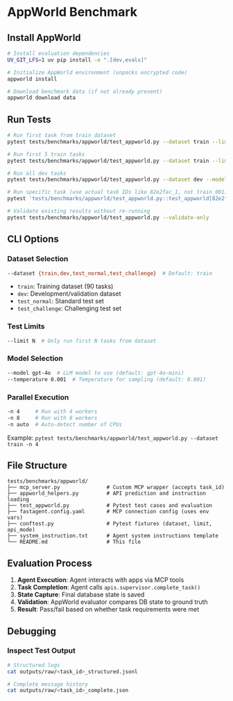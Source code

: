 # AppWorld Benchmark

## Install AppWorld

```bash
# Install evaluation dependencies
UV_GIT_LFS=1 uv pip install -e ".[dev,evals]"

# Initialize AppWorld environment (unpacks encrypted code)
appworld install

# Download benchmark data (if not already present)
appworld download data
```

## Run Tests

```bash
# Run first task from train dataset
pytest tests/benchmarks/appworld/test_appworld.py --dataset train --limit 1 --model gpt-4o

# Run first 5 train tasks
pytest tests/benchmarks/appworld/test_appworld.py --dataset train --limit 5

# Run all dev tasks
pytest tests/benchmarks/appworld/test_appworld.py --dataset dev --model gpt-4o

# Run specific task (use actual task IDs like 82e2fac_1, not train_001)
pytest 'tests/benchmarks/appworld/test_appworld.py::test_appworld[82e2fac_1]'

# Validate existing results without re-running
pytest tests/benchmarks/appworld/test_appworld.py --validate-only
```

## CLI Options

### Dataset Selection
```bash
--dataset {train,dev,test_normal,test_challenge}  # Default: train
```
- `train`: Training dataset (90 tasks)
- `dev`: Development/validation dataset
- `test_normal`: Standard test set
- `test_challenge`: Challenging test set

### Test Limits
```bash
--limit N  # Only run first N tasks from dataset
```

### Model Selection
```bash
--model gpt-4o  # LLM model to use (default: gpt-4o-mini)
--temperature 0.001  # Temperature for sampling (default: 0.001)
```

### Parallel Execution
```bash
-n 4     # Run with 4 workers
-n 8     # Run with 8 workers
-n auto  # Auto-detect number of CPUs
```

Example: `pytest tests/benchmarks/appworld/test_appworld.py --dataset train -n 4`

## File Structure

```
tests/benchmarks/appworld/
├── mcp_server.py               # Custom MCP wrapper (accepts task_id)
├── appworld_helpers.py         # API prediction and instruction loading
├── test_appworld.py            # Pytest test cases and evaluation
├── fastagent.config.yaml       # MCP connection config (uses env vars)
├── conftest.py                 # Pytest fixtures (dataset, limit, api_mode)
├── system_instruction.txt      # Agent system instructions template
└── README.md                   # This file
```

## Evaluation Process

1. **Agent Execution**: Agent interacts with apps via MCP tools
2. **Task Completion**: Agent calls `apis.supervisor.complete_task()`
3. **State Capture**: Final database state is saved
4. **Validation**: AppWorld evaluator compares DB state to ground truth
5. **Result**: Pass/fail based on whether task requirements were met

## Debugging

### Inspect Test Output
```bash
# Structured logs
cat outputs/raw/<task_id>_structured.jsonl

# Complete message history
cat outputs/raw/<task_id>_complete.json
```
